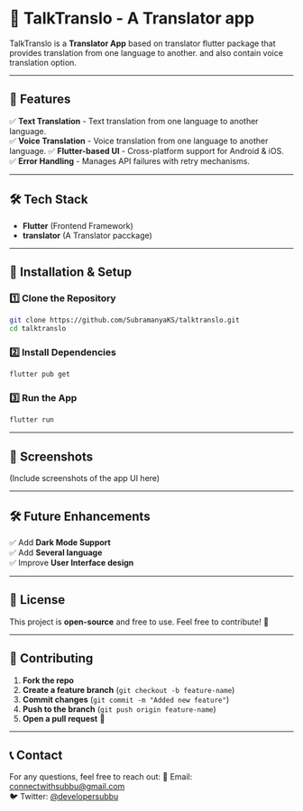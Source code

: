 # 📢 TalkTranslo - A Translator app

TalkTranslo is a **Translator App** based on translator flutter package that provides translation from one language to another. and also contain voice translation option.

---

## 🚀 Features
✅ **Text Translation** - Text translation from one language to another language.    
✅ **Voice Translation** - Voice translation from one language to another language.
✅ **Flutter-based UI** - Cross-platform support for Android & iOS.  
✅ **Error Handling** - Manages API failures with retry mechanisms.  

---

## 🛠️ Tech Stack
- **Flutter** (Frontend Framework)
- **translator** (A Translator pacckage)

---

## 📌 Installation & Setup
### **1️⃣ Clone the Repository**
```bash
git clone https://github.com/SubramanyaKS/talktranslo.git
cd talktranslo
```

### **2️⃣ Install Dependencies**
```bash
flutter pub get
```

### **3️⃣ Run the App**
```bash
flutter run
```

---

## 📱 Screenshots
(Include screenshots of the app UI here)

---

## 🛠️ Future Enhancements
✅ Add **Dark Mode Support**  
✅ Add **Several language**  
✅ Improve **User Interface design**

---

## 📝 License
This project is **open-source** and free to use. Feel free to contribute! 🚀

---

## 🤝 Contributing
1. **Fork the repo**
2. **Create a feature branch** (`git checkout -b feature-name`)
3. **Commit changes** (`git commit -m "Added new feature"`)
4. **Push to the branch** (`git push origin feature-name`)
5. **Open a pull request** 🚀

---

## 📞 Contact
For any questions, feel free to reach out:
📧 Email: connectwithsubbu@gmail.com  
🐦 Twitter: [@developersubbu](https://x.com/)  